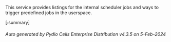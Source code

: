 






This service provides listings for the internal scheduler jobs and ways to trigger predefined jobs in the userspace.

[:summary]

###### Auto generated by Pydio Cells Enterprise Distribution v4.3.5 on 5-Feb-2024
